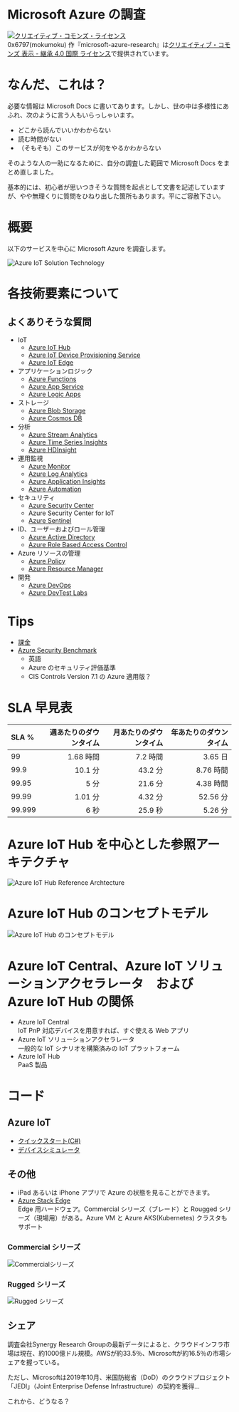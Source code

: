 # Microsoft Azure の調査

<a rel="license" href="http://creativecommons.org/licenses/by-sa/4.0/"><img alt="クリエイティブ・コモンズ・ライセンス" style="border-width:0" src="https://i.creativecommons.org/l/by-sa/4.0/88x31.png" /></a><br /><span xmlns:cc="http://creativecommons.org/ns#" property="cc:attributionName">0x6797(mokumoku)</span> 作『<span xmlns:dct="http://purl.org/dc/terms/" href="http://purl.org/dc/dcmitype/Text" property="dct:title" rel="dct:type">microsoft-azure-research</span>』は<a rel="license" href="http://creativecommons.org/licenses/by-sa/4.0/">クリエイティブ・コモンズ 表示 - 継承 4.0 国際 ライセンス</a>で提供されています。

# なんだ、これは？

必要な情報は Microsoft Docs に書いてあります。しかし、世の中は多様性にあふれ、次のように言う人もいらっしゃいます。

- どこから読んでいいかわからない
- 読む時間がない
- （そもそも）このサービスが何をやるかわからない

そのような人の一助になるために、自分の調査した範囲で Microsoft Docs をまとめ直しました。

基本的には、初心者が思いつきそうな質問を起点として文書を記述していますが、やや無理くりに質問をひねり出した箇所もあります。平にご容赦下さい。

# 概要

以下のサービスを中心に Microsoft Azure を調査します。

![Azure IoT Solution Technology](paas-saas-technologies-solutions.png)

# 各技術要素について

## よくありそうな質問

- IoT
    - [Azure IoT Hub](iot-hub/00-FAQ.md)
    - [Azure IoT Device Provisioning Service](iot-hub-device-provisioning-service/00-FAQ.md)
    - [Azure IoT Edge](iot-edge/00-FAQ.md)
- アプリケーションロジック
    - [Azure Functions](functions/00-FAQ.md)
    - [Azure App Service](app-service/00-FAQ.md)
    - [Azure Logic Apps](logic-apps/00-FAQ.md)
- ストレージ
    - [Azure Blob Storage](blob-storage/00-FAQ.md)
    - [Azure Cosmos DB](cosmos-db/00-FAQ.md)
- 分析
    - [Azure Stream Analytics](stream-analytics/00-FAQ.md)
    - [Azure Time Series Insights](time-series-insights/00-FAQ.md)
    - [Azure HDInsight](hd-insight/00-FAQ.md)
- 運用監視
    - [Azure Monitor](monitor/00-FAQ.md)
    - [Azure Log Analytics](log-analytics/00-FAQ.md)
    - [Azure Application Insights](application-insights/00-FAQ.md)
    - [Azure Automation](automation/00-FAQ.md)
- セキュリティ
    - [Azure Security Center](security-center/00-FAQ.md)
    - Azure Security Center for IoT
    - [Azure Sentinel](sentinel/00-FAQ.md)
- ID、ユーザーおよびロール管理
    - [Azure Active Directory](azure-ad/00-FAQ.md)
    - [Azure Role Based Access Control](rbac/00-FAQ.md)
- Azure リソースの管理
    - [Azure Policy](azure-policy/00-FAQ.md)
    - [Azure Resource Manager](resource-manager/00-FAQ.md)
- 開発
    - [Azure DevOps](devops/01-Documents.md)
    - [Azure DevTest Labs](devtest-labs/00-FAQ.md)

# Tips

- [課金](subscription/01-tips.md)
- [Azure Security Benchmark](https://docs.microsoft.com/en-us/azure/security/benchmarks/introduction)
    - 英語
    - Azure のセキュリティ評価基準
    - CIS Controls Version 7.1 の Azure 適用版？

# SLA 早見表

| SLA %	| 週あたりのダウンタイム | 月あたりのダウンタイム | 年あたりのダウンタイム |
| :----- | ------------: | ----------: | ------------: |
| 99 | 1.68 時間 | 7.2 時間 | 3.65 日 |
| 99.9 | 10.1 分 | 43.2 分 | 8.76 時間 |
| 99.95 | 5 分 | 21.6 分 | 4.38 時間 |
| 99.99 | 1.01 分 | 4.32 分 | 52.56 分 |
| 99.999 | 6 秒 | 25.9 秒 | 5.26 分 |

# Azure IoT Hub を中心とした参照アーキテクチャ

![Azure IoT Hub Reference Archtecture](iot.png)

# Azure IoT Hub のコンセプトモデル

![Azure IoT Hub のコンセプトモデル](azure-iot-hub-concept-model.vpd.png)

# Azure IoT Central、Azure IoT ソリューションアクセラレータ　および Azure IoT Hub の関係

- Azure IoT Central <br />IoT PnP 対応デバイスを用意すれば、すぐ使える Web アプリ
- Azure IoT ソリューションアクセラレータ<br />一般的な IoT シナリオを構築済みの IoT プラットフォーム
- Azure IoT Hub <br />PaaS 製品

# コード

## Azure IoT

- [クイックスタート(C#)](http://158.201.117.62/gitbucket/p0075317/azure-iot-samples-csharp-master)
- [デバイスシミュレータ](http://158.201.117.62/gitbucket/p0075317/device-simulation-dotnet)

## その他

- iPad あるいは iPhone アプリで Azure の状態を見ることができます。
- [Azure Stack Edge](https://azure.microsoft.com/ja-jp/services/databox/edge/)<br />Edge 用ハードウェア。Commercial シリーズ（ブレード）と Rougged シリーズ（現場用）がある。Azure VM と Azure AKS(Kubernetes) クラスタもサポート

### Commercial シリーズ

![Commercialシリーズ](commercial.png)

### Rugged シリーズ

![Rugged シリーズ](rugged.png)

## シェア

調査会社Synergy Research Groupの最新データによると、クラウドインフラ市場は現在、約1000億ドル規模。AWSが約33.5％、Microsoftが約16.5％の市場シェアを握っている。

ただし、Microsoftは2019年10月、米国防総省（DoD）のクラウドプロジェクト「JEDI」（Joint Enterprise Defense Infrastructure）の契約を獲得…

これから、どうなる？
